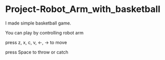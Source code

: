 # Project-Robot_Arm_with_basketball

I made simple basketball game.

You can play by controlling robot arm

press z, x, c, v, <-, -> to move

press Space to throw or catch
